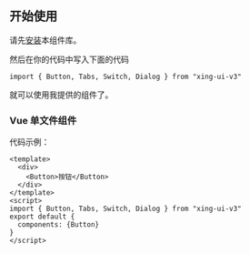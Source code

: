 ## 开始使用
请先[安装](#/doc/install)本组件库。

然后在你的代码中写入下面的代码

```
import { Button, Tabs, Switch, Dialog } from "xing-ui-v3"
```

就可以使用我提供的组件了。

### Vue 单文件组件

代码示例：

```
<template>
  <div>
    <Button>按钮</Button>
  </div>
</template>
<script>
import { Button, Tabs, Switch, Dialog } from "xing-ui-v3"
export default {
  components: {Button}
}
</script>
```
